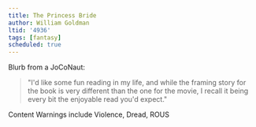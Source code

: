 ```yaml
---
title: The Princess Bride
author: William Goldman
ltid: '4936'
tags: [fantasy]
scheduled: true
---
```


Blurb from a JoCoNaut:

> "I'd like some fun reading in my life, and while the framing story for the
> book is very different than the one for the movie, I recall it being every bit
> the enjoyable read you'd expect."

Content Warnings include Violence, Dread, ROUS
